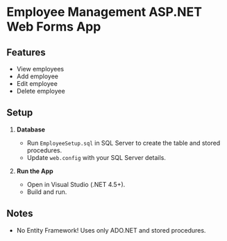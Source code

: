 # Employee Management ASP.NET Web Forms App

## Features

- View employees
- Add employee
- Edit employee
- Delete employee

## Setup

1. **Database**
   - Run `EmployeeSetup.sql` in SQL Server to create the table and stored procedures.
   - Update `web.config` with your SQL Server details.

2. **Run the App**
   - Open in Visual Studio (.NET 4.5+).
   - Build and run.

## Notes

- No Entity Framework! Uses only ADO.NET and stored procedures.
